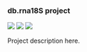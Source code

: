 ### db.rna18S project

<!-- [![](https://travis-ci.org/era7bio/db.rna18S.svg?branch=master)](https://travis-ci.org/era7bio/db.rna18S) -->
<!-- [![](https://img.shields.io/codacy/???.svg)](https://www.codacy.com/app/era7/db.rna18S) -->
[![](http://github-release-version.herokuapp.com/github/era7bio/db.rna18S/release.svg)](https://github.com/era7bio/db.rna18S/releases/latest)
[![](https://img.shields.io/badge/license-AGPLv3-blue.svg)](https://tldrlegal.com/license/gnu-affero-general-public-license-v3-%28agpl-3.0%29)
[![](https://img.shields.io/badge/contact-gitter_chat-dd1054.svg)](https://gitter.im/era7bio/db.rna18S)

Project description here.

